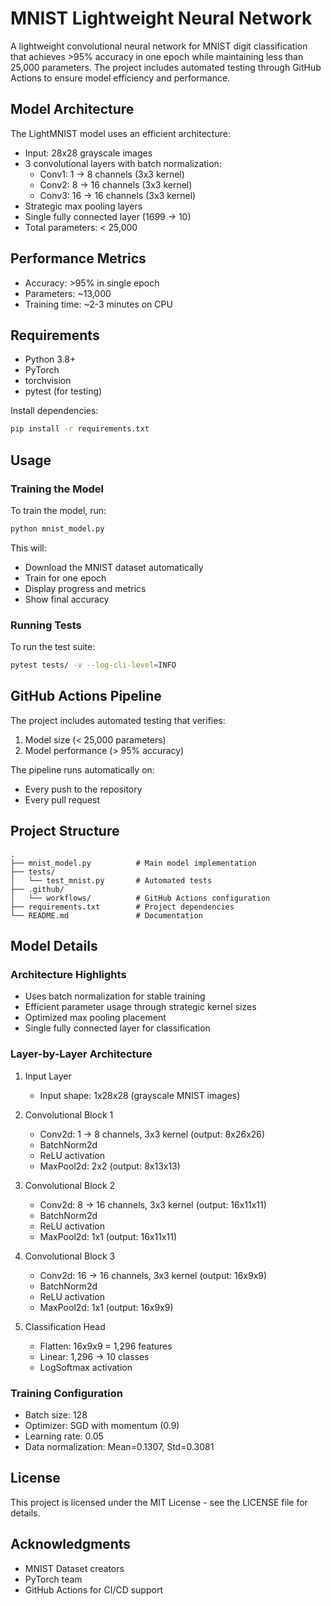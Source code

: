# MNIST Lightweight Neural Network

A lightweight convolutional neural network for MNIST digit classification that achieves >95% accuracy in one epoch while maintaining less than 25,000 parameters. The project includes automated testing through GitHub Actions to ensure model efficiency and performance.

## Model Architecture

The LightMNIST model uses an efficient architecture:
- Input: 28x28 grayscale images
- 3 convolutional layers with batch normalization:
  - Conv1: 1 → 8 channels (3x3 kernel)
  - Conv2: 8 → 16 channels (3x3 kernel)
  - Conv3: 16 → 16 channels (3x3 kernel)
- Strategic max pooling layers
- Single fully connected layer (16*9*9 → 10)
- Total parameters: < 25,000

## Performance Metrics
- Accuracy: >95% in single epoch
- Parameters: ~13,000
- Training time: ~2-3 minutes on CPU

## Requirements

- Python 3.8+
- PyTorch
- torchvision
- pytest (for testing)

Install dependencies:
```bash
pip install -r requirements.txt
```

## Usage

### Training the Model
To train the model, run:
```bash
python mnist_model.py
```

This will:
- Download the MNIST dataset automatically
- Train for one epoch
- Display progress and metrics
- Show final accuracy

### Running Tests
To run the test suite:

```bash
pytest tests/ -v --log-cli-level=INFO
```

## GitHub Actions Pipeline

The project includes automated testing that verifies:
1. Model size (< 25,000 parameters)
2. Model performance (> 95% accuracy)

The pipeline runs automatically on:
- Every push to the repository
- Every pull request

## Project Structure

```
.
├── mnist_model.py          # Main model implementation
├── tests/
│   └── test_mnist.py       # Automated tests
├── .github/
│   └── workflows/          # GitHub Actions configuration
├── requirements.txt        # Project dependencies
└── README.md               # Documentation
```

## Model Details

### Architecture Highlights
- Uses batch normalization for stable training
- Efficient parameter usage through strategic kernel sizes
- Optimized max pooling placement
- Single fully connected layer for classification

### Layer-by-Layer Architecture
1. Input Layer
   - Input shape: 1x28x28 (grayscale MNIST images)

2. Convolutional Block 1
   - Conv2d: 1 → 8 channels, 3x3 kernel (output: 8x26x26)
   - BatchNorm2d
   - ReLU activation
   - MaxPool2d: 2x2 (output: 8x13x13)

3. Convolutional Block 2
   - Conv2d: 8 → 16 channels, 3x3 kernel (output: 16x11x11)
   - BatchNorm2d
   - ReLU activation
   - MaxPool2d: 1x1 (output: 16x11x11)

4. Convolutional Block 3
   - Conv2d: 16 → 16 channels, 3x3 kernel (output: 16x9x9)
   - BatchNorm2d
   - ReLU activation
   - MaxPool2d: 1x1 (output: 16x9x9)

5. Classification Head
   - Flatten: 16x9x9 = 1,296 features
   - Linear: 1,296 → 10 classes
   - LogSoftmax activation

### Training Configuration
- Batch size: 128
- Optimizer: SGD with momentum (0.9)
- Learning rate: 0.05
- Data normalization: Mean=0.1307, Std=0.3081

## License

This project is licensed under the MIT License - see the LICENSE file for details.

## Acknowledgments

- MNIST Dataset creators
- PyTorch team
- GitHub Actions for CI/CD support